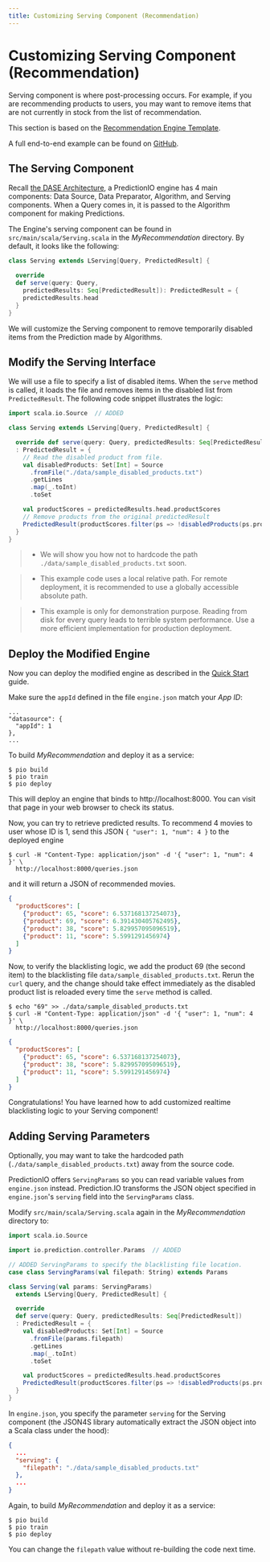 ```yaml
---
title: Customizing Serving Component (Recommendation)
---
```


# Customizing Serving Component (Recommendation)

Serving component is where post-processing occurs. For example, if you are
recommending products to users, you may want to remove items that are not
currently in stock from the list of recommendation.

This section is based on the [Recommendation Engine Template](quickstart.html).

A full end-to-end example can be found on
[GitHub](https://github.com/PredictionIO/PredictionIO/tree/master/examples/scala-parallel-recommendation-custom-serving).

<!--
This section demonstrates how to add a custom filtering logic to exclude a list
of blacklisted movies from the [Movie Recommendation Engine](/quickstart.html)
based on the Recommendation Engine Template. It is highly recommended to go
through the Quckstart guide first.

Complete code example can be found in
`examples/scala-parallel-recommendation-howto`.

If you simply want to use this customized code, you can skip to the last section.
-->

## The Serving Component

Recall [the DASE Architecture](../start/engines.html), a PredictionIO engine has
4 main components: Data Source, Data Preparator, Algorithm, and Serving
components. When a Query comes in, it is passed to the Algorithm component for
making Predictions.

The Engine's serving component can be found in `src/main/scala/Serving.scala` in
the *MyRecommendation* directory. By default, it looks like the following:

```scala
class Serving extends LServing[Query, PredictedResult] {

  override
  def serve(query: Query,
    predictedResults: Seq[PredictedResult]): PredictedResult = {
    predictedResults.head
  }
}
```

We will customize the Serving component to remove temporarily disabled items
from the Prediction made by Algorithms.

## Modify the Serving Interface

We will use a file to specify a list of disabled items. When the `serve` method
is called, it loads the file and removes items in the disabled list from
`PredictedResult`. The following code snippet illustrates the logic:

```scala
import scala.io.Source  // ADDED

class Serving extends LServing[Query, PredictedResult] {

  override def serve(query: Query, predictedResults: Seq[PredictedResult])
  : PredictedResult = {
    // Read the disabled product from file.
    val disabledProducts: Set[Int] = Source
      .fromFile("./data/sample_disabled_products.txt")
      .getLines
      .map(_.toInt)
      .toSet

    val productScores = predictedResults.head.productScores
    // Remove products from the original predictedResult
    PredictedResult(productScores.filter(ps => !disabledProducts(ps.product)))
  }
}
```
> - We will show you how not to hardcode the path
> `./data/sample_disabled_products.txt` soon.

> - This example code uses a local relative path. For remote deployment, it is
> recommended to use a globally accessible absolute path.

> - This example is only for demonstration purpose. Reading from disk for every
> query leads to terrible system performance. Use a more efficient
> implementation for production deployment.

## Deploy the Modified Engine

Now you can deploy the modified engine as described in the [Quick
Start](quickstart.html) guide.

Make sure the `appId` defined in the file `engine.json` match your *App ID*:

```
...
"datasource": {
  "appId": 1
},
...
```

To build *MyRecommendation* and deploy it as a service:

```
$ pio build
$ pio train
$ pio deploy
```

This will deploy an engine that binds to http://localhost:8000. You can visit
that page in your web browser to check its status.

Now, you can try to retrieve predicted results. To recommend 4 movies to user
whose ID is 1, send this JSON `{ "user": 1, "num": 4 }` to the deployed
engine

```
$ curl -H "Content-Type: application/json" -d '{ "user": 1, "num": 4 }' \
  http://localhost:8000/queries.json
```

and it will return a JSON of recommended movies.

```json
{
  "productScores": [
    {"product": 65, "score": 6.537168137254073},
    {"product": 69, "score": 6.391430405762495},
    {"product": 38, "score": 5.829957095096519},
    {"product": 11, "score": 5.5991291456974}
  ]
}
```

Now, to verify the blacklisting logic, we add the product 69 (the second item)
to the blacklisting file `data/sample_disabled_products.txt`. Rerun the `curl`
query, and the change should take effect immediately as the disabled product
list is reloaded every time the `serve` method is called.

```
$ echo "69" >> ./data/sample_disabled_products.txt
$ curl -H "Content-Type: application/json" -d '{ "user": 1, "num": 4 }' \
  http://localhost:8000/queries.json
```

```json
{
  "productScores": [
    {"product": 65, "score": 6.537168137254073},
    {"product": 38, "score": 5.829957095096519},
    {"product": 11, "score": 5.5991291456974}
  ]
}
```

Congratulations! You have learned how to add customized realtime blacklisting
logic to your Serving component!

## Adding Serving Parameters

Optionally, you may want to take the hardcoded path
(`./data/sample_disabled_products.txt`) away from the source code.

PredictionIO offers `ServingParams` so you can read variable values from
`engine.json` instead. Prediction.IO transforms the JSON object specified in
`engine.json`'s `serving` field into the `ServingParams` class.

Modify `src/main/scala/Serving.scala` again in the *MyRecommendation*
directory to:

```scala
import scala.io.Source

import io.prediction.controller.Params  // ADDED

// ADDED ServingParams to specify the blacklisting file location.
case class ServingParams(val filepath: String) extends Params

class Serving(val params: ServingParams)
  extends LServing[Query, PredictedResult] {

  override
  def serve(query: Query, predictedResults: Seq[PredictedResult])
  : PredictedResult = {
    val disabledProducts: Set[Int] = Source
      .fromFile(params.filepath)
      .getLines
      .map(_.toInt)
      .toSet

    val productScores = predictedResults.head.productScores
    PredictedResult(productScores.filter(ps => !disabledProducts(ps.product)))
  }
}
```

In `engine.json`, you specify the parameter `serving` for the Serving component
(the JSON4S library automatically extract the JSON object into a Scala class
under the hood):

```json
{
  ...
  "serving": {
    "filepath": "./data/sample_disabled_products.txt"
  },
  ...
}
```

Again, to build *MyRecommendation* and deploy it as a service:

```
$ pio build
$ pio train
$ pio deploy
```

You can change the `filepath` value without re-building the code next time.
